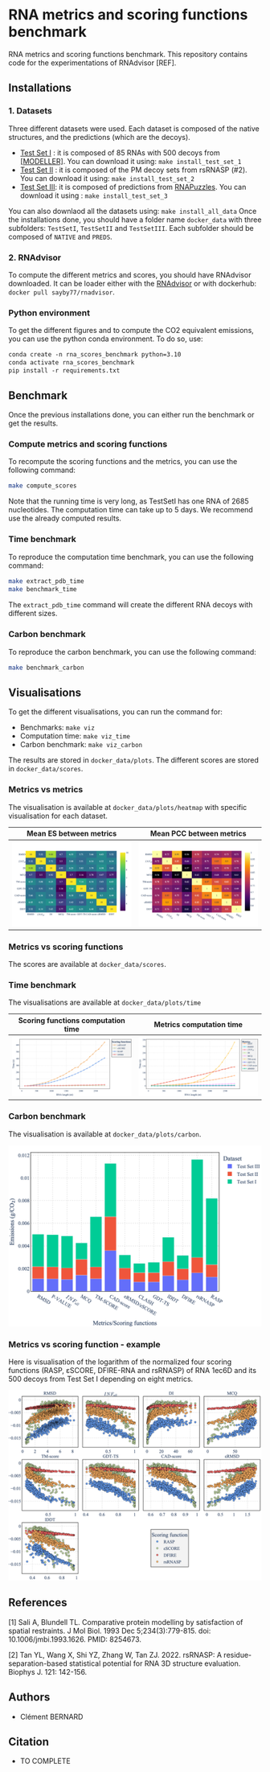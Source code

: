 # RNA metrics and scoring functions benchmark

RNA metrics and scoring functions benchmark.
This repository contains code for the experimentations of RNAdvisor [REF].

## Installations 
### 1. Datasets

Three different datasets were used. Each dataset is composed of the native structures, and the predictions (which are the decoys). 

- [Test Set I](http://melolab.org/supmat/RNApot/Sup._Data.html) : it is composed of 85 RNAs with 500 decoys from [[MODELLER]](#1). 
    You can download it using: ```make install_test_set_1```
- [Test Set II](https://github.com/Tan-group/rsRNASP) : it is composed of the PM decoy sets from rsRNASP (#2). 
    You can download it using: ```make install_test_set_2```
- [Test Set III](https://github.com/RNA-Puzzles/standardized_dataset/tree/master): it is composed of predictions from [RNAPuzzles](http://www.rnapuzzles.org/). 
    You can download it using : ```make install_test_set_3```

You can also downlaod all the datasets using: ```make install_all_data```
Once the installations done, you should have a folder name `docker_data` with three subfolders: `TestSetI`, `TestSetII` and `TestSetIII`. 
Each subfolder should be composed of `NATIVE` and `PREDS`. 

### 2. RNAdvisor 

To compute the different metrics and scores, you should have RNAdvisor downloaded. 
It can be loader either with the [RNAdvisor](https://github.com/EvryRNA/rnadvisor/tree/main) or with dockerhub: ```docker pull sayby77/rnadvisor```.

### Python environment 
To get the different figures and to compute the CO2 equivalent emissions, you can use the python conda environment. 
To do so, use: 
```
conda create -n rna_scores_benchmark python=3.10
conda activate rna_scores_benchmark
pip install -r requirements.txt
```


## Benchmark
Once the previous installations done, you can either run the benchmark or get the results. 

### Compute metrics and scoring functions 
To recompute the scoring functions and the metrics, you can use the following command: 
```bash
make compute_scores
```
Note that the running time is very long, as TestSetI has one RNA of 2685 nucleotides. The computation time can take up to 5 days. 
We recommend use the already computed results. 

### Time benchmark 

To reproduce the computation time benchmark, you can use the following command: 
```bash
make extract_pdb_time
make benchmark_time
```

The `extract_pdb_time` command will create the different RNA decoys with different sizes. 

### Carbon benchmark

To reproduce the carbon benchmark, you can use the following command: 

```bash
make benchmark_carbon
```

## Visualisations


To get the different visualisations, you can run the command for:
- Benchmarks: `make viz`
- Computation time: `make viz_time`
- Carbon benchmark: `make viz_carbon`

The results are stored in `docker_data/plots`. 
The different scores are stored in `docker_data/scores`. 

### Metrics vs metrics 

The visualisation is available at `docker_data/plots/heatmap` with specific visualisation for each dataset.

Mean ES between metrics             |  Mean PCC between metrics
:-------------------------:|:-------------------------:
![](docker_data/plots/heatmap/all_heatmap_ES.png)  | ![](docker_data/plots/heatmap/all_heatmap_PCC.png)

### Metrics vs scoring functions 

The scores are available at `docker_data/scores`. 

### Time benchmark

The visualisations are available at `docker_data/plots/time`

Scoring functions computation time | Metrics computation time
:-------------------------:|:-------------------------:
![](docker_data/plots/time/time_energies.png)  | ![](docker_data/plots/time/time_metrics.png)

### Carbon benchmark

The visualisation is available at `docker_data/plots/carbon`.

![](docker_data/plots/carbon/carbon.png)

### Metrics vs scoring function - example 

Here is visualisation of the logarithm of the normalized four scoring functions (RASP, εSCORE, DFIRE-RNA and rsRNASP) of RNA 1ec6D and its 500 decoys from Test
Set I depending on eight metrics. 

![](docker_data/plots/1ec6D_metrics_energies.png)

## References 

<a id="1">[1]</a>
Sali A, Blundell TL. Comparative protein modelling by satisfaction of spatial restraints. 
J Mol Biol. 1993 Dec 5;234(3):779-815. 
doi: 10.1006/jmbi.1993.1626. 
PMID: 8254673.

<a id="2">[2]</a>
Tan YL, Wang X, Shi YZ, Zhang W, Tan ZJ.
2022.
rsRNASP: A residue-separation-based statistical potential for RNA 3D structure
evaluation. Biophys J. 121: 142-156.

## Authors 
- Clément BERNARD

## Citation

- TO COMPLETE